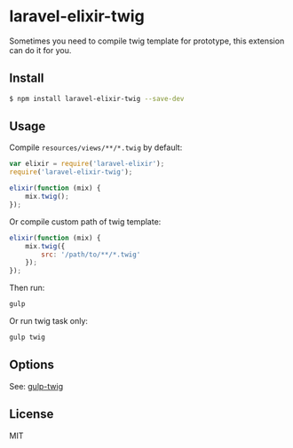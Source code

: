 # laravel-elixir-twig

Sometimes you need to compile twig template for prototype, this extension can do it for you.

## Install

```sh
$ npm install laravel-elixir-twig --save-dev
```

## Usage

Compile `resources/views/**/*.twig` by default:

```js
var elixir = require('laravel-elixir');
require('laravel-elixir-twig');

elixir(function (mix) {
    mix.twig();
});
```

Or compile custom path of twig template:

```js
elixir(function (mix) {
    mix.twig({
        src: '/path/to/**/*.twig'
    });
});
```

Then run:

```bash
gulp
```

Or run twig task only:

```bash
gulp twig
```

## Options

See: [gulp-twig](https://github.com/zimmen/gulp-twig)

## License

MIT
